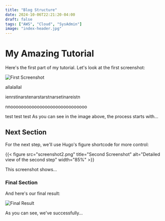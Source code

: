 ```yaml
---
title: "Blog Structure"
date: 2024-10-06T22:21:20-04:00
draft: false
tags: ["AWS", "Cloud", "SysAdmin"]
image: "index-header.jpg"
---
```



# My Amazing Tutorial

Here's the first part of my tutorial. Let's look at the first screenshot:

![First Screenshot](screenshot1.png)

allalallal

ienrstinarstenarstarstnarsetinareistn

nnooooooooooooooooooooooooooooo


test test test
As you can see in the image above, the process starts with...

## Next Section

For the next step, we'll use Hugo's figure shortcode for more control:

{{< figure src="screenshot2.png" title="Second Screenshot" alt="Detailed view of the second step" width="85%" >}}

This screenshot shows...

### Final Section

And here's our final result:

![Final Result](screenshot3.png)

As you can see, we've successfully...
